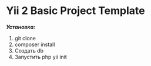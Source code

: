 Yii 2 Basic Project Template
============================

***Установка:***
1. git clone
2. composer install
3. Создать db
4. Запустить php yii init